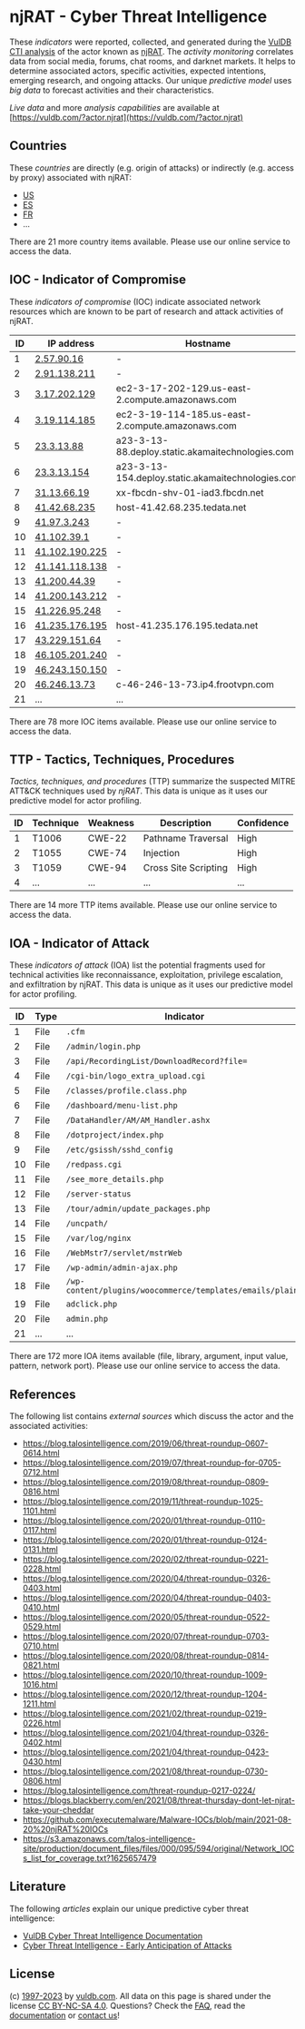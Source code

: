 # njRAT - Cyber Threat Intelligence

These _indicators_ were reported, collected, and generated during the [VulDB CTI analysis](https://vuldb.com/?kb.cti) of the actor known as [njRAT](https://vuldb.com/?actor.njrat). The _activity monitoring_ correlates data from social media, forums, chat rooms, and darknet markets. It helps to determine associated actors, specific activities, expected intentions, emerging research, and ongoing attacks. Our unique _predictive model_ uses _big data_ to forecast activities and their characteristics.

_Live data_ and more _analysis capabilities_ are available at [https://vuldb.com/?actor.njrat](https://vuldb.com/?actor.njrat)

## Countries

These _countries_ are directly (e.g. origin of attacks) or indirectly (e.g. access by proxy) associated with njRAT:

* [US](https://vuldb.com/?country.us)
* [ES](https://vuldb.com/?country.es)
* [FR](https://vuldb.com/?country.fr)
* ...

There are 21 more country items available. Please use our online service to access the data.

## IOC - Indicator of Compromise

These _indicators of compromise_ (IOC) indicate associated network resources which are known to be part of research and attack activities of njRAT.

ID | IP address | Hostname | Campaign | Confidence
-- | ---------- | -------- | -------- | ----------
1 | [2.57.90.16](https://vuldb.com/?ip.2.57.90.16) | - | - | High
2 | [2.91.138.211](https://vuldb.com/?ip.2.91.138.211) | - | - | High
3 | [3.17.202.129](https://vuldb.com/?ip.3.17.202.129) | ec2-3-17-202-129.us-east-2.compute.amazonaws.com | - | Medium
4 | [3.19.114.185](https://vuldb.com/?ip.3.19.114.185) | ec2-3-19-114-185.us-east-2.compute.amazonaws.com | - | Medium
5 | [23.3.13.88](https://vuldb.com/?ip.23.3.13.88) | a23-3-13-88.deploy.static.akamaitechnologies.com | - | High
6 | [23.3.13.154](https://vuldb.com/?ip.23.3.13.154) | a23-3-13-154.deploy.static.akamaitechnologies.com | - | High
7 | [31.13.66.19](https://vuldb.com/?ip.31.13.66.19) | xx-fbcdn-shv-01-iad3.fbcdn.net | - | High
8 | [41.42.68.235](https://vuldb.com/?ip.41.42.68.235) | host-41.42.68.235.tedata.net | - | High
9 | [41.97.3.243](https://vuldb.com/?ip.41.97.3.243) | - | - | High
10 | [41.102.39.1](https://vuldb.com/?ip.41.102.39.1) | - | - | High
11 | [41.102.190.225](https://vuldb.com/?ip.41.102.190.225) | - | - | High
12 | [41.141.118.138](https://vuldb.com/?ip.41.141.118.138) | - | - | High
13 | [41.200.44.39](https://vuldb.com/?ip.41.200.44.39) | - | - | High
14 | [41.200.143.212](https://vuldb.com/?ip.41.200.143.212) | - | - | High
15 | [41.226.95.248](https://vuldb.com/?ip.41.226.95.248) | - | - | High
16 | [41.235.176.195](https://vuldb.com/?ip.41.235.176.195) | host-41.235.176.195.tedata.net | - | High
17 | [43.229.151.64](https://vuldb.com/?ip.43.229.151.64) | - | - | High
18 | [46.105.201.240](https://vuldb.com/?ip.46.105.201.240) | - | - | High
19 | [46.243.150.150](https://vuldb.com/?ip.46.243.150.150) | - | - | High
20 | [46.246.13.73](https://vuldb.com/?ip.46.246.13.73) | c-46-246-13-73.ip4.frootvpn.com | - | High
21 | ... | ... | ... | ...

There are 78 more IOC items available. Please use our online service to access the data.

## TTP - Tactics, Techniques, Procedures

_Tactics, techniques, and procedures_ (TTP) summarize the suspected MITRE ATT&CK techniques used by _njRAT_. This data is unique as it uses our predictive model for actor profiling.

ID | Technique | Weakness | Description | Confidence
-- | --------- | -------- | ----------- | ----------
1 | T1006 | CWE-22 | Pathname Traversal | High
2 | T1055 | CWE-74 | Injection | High
3 | T1059 | CWE-94 | Cross Site Scripting | High
4 | ... | ... | ... | ...

There are 14 more TTP items available. Please use our online service to access the data.

## IOA - Indicator of Attack

These _indicators of attack_ (IOA) list the potential fragments used for technical activities like reconnaissance, exploitation, privilege escalation, and exfiltration by njRAT. This data is unique as it uses our predictive model for actor profiling.

ID | Type | Indicator | Confidence
-- | ---- | --------- | ----------
1 | File | `.cfm` | Low
2 | File | `/admin/login.php` | High
3 | File | `/api/RecordingList/DownloadRecord?file=` | High
4 | File | `/cgi-bin/logo_extra_upload.cgi` | High
5 | File | `/classes/profile.class.php` | High
6 | File | `/dashboard/menu-list.php` | High
7 | File | `/DataHandler/AM/AM_Handler.ashx` | High
8 | File | `/dotproject/index.php` | High
9 | File | `/etc/gsissh/sshd_config` | High
10 | File | `/redpass.cgi` | Medium
11 | File | `/see_more_details.php` | High
12 | File | `/server-status` | High
13 | File | `/tour/admin/update_packages.php` | High
14 | File | `/uncpath/` | Medium
15 | File | `/var/log/nginx` | High
16 | File | `/WebMstr7/servlet/mstrWeb` | High
17 | File | `/wp-admin/admin-ajax.php` | High
18 | File | `/wp-content/plugins/woocommerce/templates/emails/plain/` | High
19 | File | `adclick.php` | Medium
20 | File | `admin.php` | Medium
21 | ... | ... | ...

There are 172 more IOA items available (file, library, argument, input value, pattern, network port). Please use our online service to access the data.

## References

The following list contains _external sources_ which discuss the actor and the associated activities:

* https://blog.talosintelligence.com/2019/06/threat-roundup-0607-0614.html
* https://blog.talosintelligence.com/2019/07/threat-roundup-for-0705-0712.html
* https://blog.talosintelligence.com/2019/08/threat-roundup-0809-0816.html
* https://blog.talosintelligence.com/2019/11/threat-roundup-1025-1101.html
* https://blog.talosintelligence.com/2020/01/threat-roundup-0110-0117.html
* https://blog.talosintelligence.com/2020/01/threat-roundup-0124-0131.html
* https://blog.talosintelligence.com/2020/02/threat-roundup-0221-0228.html
* https://blog.talosintelligence.com/2020/04/threat-roundup-0326-0403.html
* https://blog.talosintelligence.com/2020/04/threat-roundup-0403-0410.html
* https://blog.talosintelligence.com/2020/05/threat-roundup-0522-0529.html
* https://blog.talosintelligence.com/2020/07/threat-roundup-0703-0710.html
* https://blog.talosintelligence.com/2020/08/threat-roundup-0814-0821.html
* https://blog.talosintelligence.com/2020/10/threat-roundup-1009-1016.html
* https://blog.talosintelligence.com/2020/12/threat-roundup-1204-1211.html
* https://blog.talosintelligence.com/2021/02/threat-roundup-0219-0226.html
* https://blog.talosintelligence.com/2021/04/threat-roundup-0326-0402.html
* https://blog.talosintelligence.com/2021/04/threat-roundup-0423-0430.html
* https://blog.talosintelligence.com/2021/08/threat-roundup-0730-0806.html
* https://blog.talosintelligence.com/threat-roundup-0217-0224/
* https://blogs.blackberry.com/en/2021/08/threat-thursday-dont-let-njrat-take-your-cheddar
* https://github.com/executemalware/Malware-IOCs/blob/main/2021-08-20%20njRAT%20IOCs
* https://s3.amazonaws.com/talos-intelligence-site/production/document_files/files/000/095/594/original/Network_IOCs_list_for_coverage.txt?1625657479

## Literature

The following _articles_ explain our unique predictive cyber threat intelligence:

* [VulDB Cyber Threat Intelligence Documentation](https://vuldb.com/?kb.cti)
* [Cyber Threat Intelligence - Early Anticipation of Attacks](https://www.scip.ch/en/?labs.20201022)

## License

(c) [1997-2023](https://vuldb.com/?kb.changelog) by [vuldb.com](https://vuldb.com/?kb.about). All data on this page is shared under the license [CC BY-NC-SA 4.0](https://creativecommons.org/licenses/by-nc-sa/4.0/). Questions? Check the [FAQ](https://vuldb.com/?kb.faq), read the [documentation](https://vuldb.com/?kb) or [contact us](https://vuldb.com/?contact)!
